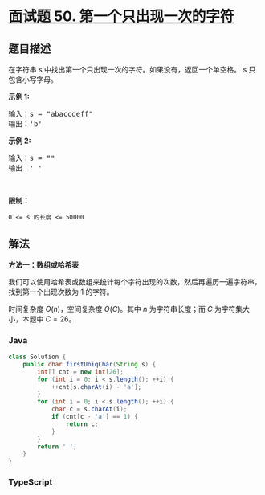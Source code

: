 # [面试题 50. 第一个只出现一次的字符](https://leetcode.cn/problems/di-yi-ge-zhi-chu-xian-yi-ci-de-zi-fu-lcof/)

## 题目描述

<p>在字符串 s 中找出第一个只出现一次的字符。如果没有，返回一个单空格。 s 只包含小写字母。</p>

<p><strong>示例 1:</strong></p>

<pre>
输入：s = "abaccdeff"
输出：'b'
</pre>

<p><strong>示例 2:</strong></p>

<pre>
输入：s = "" 
输出：' '
</pre>

<p>&nbsp;</p>

<p><strong>限制：</strong></p>

<p><code>0 &lt;= s 的长度 &lt;= 50000</code></p>

## 解法

**方法一：数组或哈希表**

我们可以使用哈希表或数组来统计每个字符出现的次数，然后再遍历一遍字符串，找到第一个出现次数为 $1$ 的字符。

时间复杂度 $O(n)$，空间复杂度 $O(C)$。其中 $n$ 为字符串长度；而 $C$ 为字符集大小，本题中 $C=26$。

### **Java**

```java
class Solution {
    public char firstUniqChar(String s) {
        int[] cnt = new int[26];
        for (int i = 0; i < s.length(); ++i) {
            ++cnt[s.charAt(i) - 'a'];
        }
        for (int i = 0; i < s.length(); ++i) {
            char c = s.charAt(i);
            if (cnt[c - 'a'] == 1) {
                return c;
            }
        }
        return ' ';
    }
}
```

### **TypeScript**

